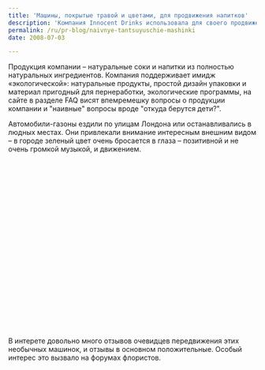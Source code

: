 ```yaml
---
title: 'Машины, покрытые травой и цветами, для продвижения напитков'
description: 'Компания Innocent Drinks использовала для своего продвижения &quot;автомобили-газоны&quot;, покрытые травой и цветами.'
permalink: /ru/pr-blog/naivnye-tantsuyuschie-mashinki
date: 2008-07-03

---
```


Продукция  компании – натуральные соки и напитки из полностью натуральных ингредиентов. Компания поддерживает имидж «экологической»: натуральные продукты, простой дизайн упаковки и материал пригодный для пернеработки, экологические программы, на сайте в разделе FAQ висят впемремешку вопросы о продукции компании и "наивные" вопросы вроде "откуда берутся дети?".

Автомобили-газоны ездили по улицам Лондона или останавливались в людных местах. Они привлекали внимание интересным внешним видом – в городе зеленый цвет очень бросается в глаза – позитивной и не очень громкой музыкой, и движением.

<object width="425" height="344"><param name="movie" value="https://www.youtube.com/v/-sLX51Kxvy8&hl=en&fs=1"><param name="wmode" value="transparent"><embed src="https://www.youtube.com/v/-sLX51Kxvy8&amp;hl=en&amp;fs=1" type="application/x-shockwave-flash" width="425" height="344" wmode="transparent"></embed></object>

В интерете довольно много отзывов очевидцев передвижения этих необычных машинок, и отзывы в основном положительные. Особый интерес это вызвало на форумах флористов.

